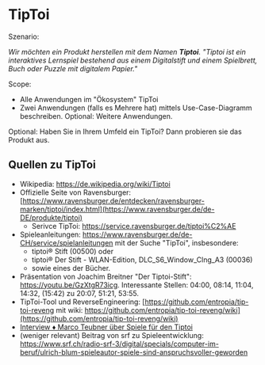 # TipToi
Szenario:

_Wir möchten ein Produkt herstellen mit dem Namen **Tiptoi**. "Tiptoi ist ein interaktives Lernspiel bestehend aus einem Digitalstift und einem Spielbrett, Buch oder Puzzle mit digitalem Papier."_

Scope:
* Alle Anwendungen im "Ökosystem" TipToi
* Zwei Anwendungen (falls es Mehrere hat) mittels Use-Case-Diagramm beschreiben. Optional: Weitere Anwendungen.

Optional: Haben Sie in Ihrem Umfeld ein TipToi? Dann probieren sie das Produkt aus.

## Quellen zu TipToi
- Wikipedia: https://de.wikipedia.org/wiki/Tiptoi
- Offizielle Seite von Ravensburger: [https://www.ravensburger.de/entdecken/ravensburger-marken/tiptoi/index.html](https://www.ravensburger.de/de-DE/produkte/tiptoi)
  - Serivce TipToi: https://service.ravensburger.de/tiptoi%C2%AE
- Spieleanleitungen: https://www.ravensburger.de/de-CH/service/spielanleitungen mit der Suche "TipToi", insbesondere:
  - tiptoi® Stift (00500) oder
  - tiptoi® Der Stift - WLAN-Edition, DLC_S6_Window_Clng_A3 (00036)
  - sowie eines der Bücher.
- Präsentation von Joachim Breitner "Der Tiptoi-Stift": https://youtu.be/GzXtgR73icg. Interessante Stellen: 04:00, 08:14, 11:04, 14:32, (15:42) zu 20:07, 51:21, 53:55. 
- TipToi-Tool und ReverseEngineering: [https://github.com/entropia/tip-toi-reveng mit wiki: https://github.com/entropia/tip-toi-reveng/wiki](https://github.com/entropia/tip-toi-reveng/wiki)
- [Interview ♦ Marco Teubner über Spiele für den Tiptoi](https://www.youtube.com/watch?v=ME9uszUCeP4#t=7m54s)
- (weniger relevant) Beitrag von srf zu Spieleentwicklung: https://www.srf.ch/radio-srf-3/digital/specials/computer-im-beruf/ulrich-blum-spieleautor-spiele-sind-anspruchsvoller-geworden


<!--
## Fragen für die Einzelarbeit
Aufwand: 2 [Pomodoros](https://de.wikipedia.org/wiki/Pomodoro-Technik).
- [ ] Wer sind die Benutzer von TipToi?
- [ ] Aus welchen Anwendungen besteht TipToi?
- [ ] Welche Anwendungsfälle haben die Anwendungen von TipToi?
- [ ] Welche Software und Infrastruktur, vermuten Sie, benötigt Ravensburger um TipToi-Spiele zu erstellen? 
-->
